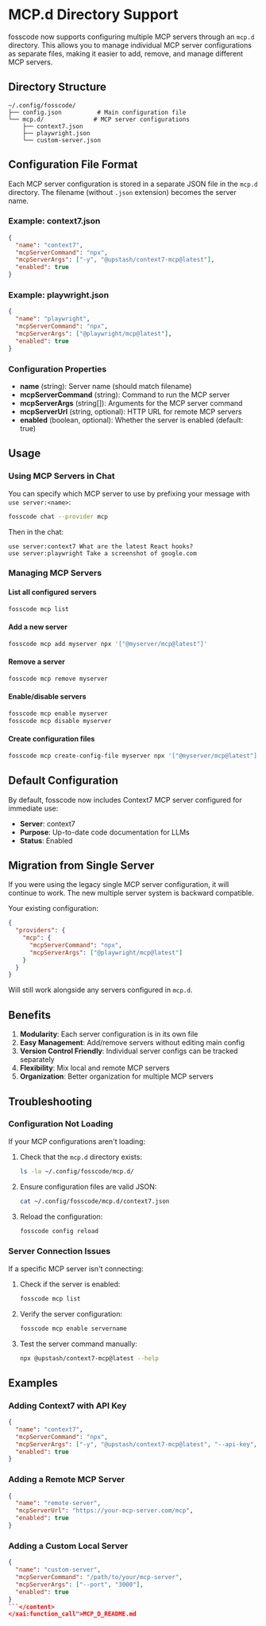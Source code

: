 # MCP.d Directory Support

fosscode now supports configuring multiple MCP servers through an `mcp.d` directory. This allows you to manage individual MCP server configurations as separate files, making it easier to add, remove, and manage different MCP servers.

## Directory Structure

```
~/.config/fosscode/
├── config.json          # Main configuration file
└── mcp.d/              # MCP server configurations
    ├── context7.json
    ├── playwright.json
    └── custom-server.json
```

## Configuration File Format

Each MCP server configuration is stored in a separate JSON file in the `mcp.d` directory. The filename (without `.json` extension) becomes the server name.

### Example: context7.json

```json
{
  "name": "context7",
  "mcpServerCommand": "npx",
  "mcpServerArgs": ["-y", "@upstash/context7-mcp@latest"],
  "enabled": true
}
```

### Example: playwright.json

```json
{
  "name": "playwright",
  "mcpServerCommand": "npx",
  "mcpServerArgs": ["@playwright/mcp@latest"],
  "enabled": true
}
```

### Configuration Properties

- **name** (string): Server name (should match filename)
- **mcpServerCommand** (string): Command to run the MCP server
- **mcpServerArgs** (string[]): Arguments for the MCP server command
- **mcpServerUrl** (string, optional): HTTP URL for remote MCP servers
- **enabled** (boolean, optional): Whether the server is enabled (default: true)

## Usage

### Using MCP Servers in Chat

You can specify which MCP server to use by prefixing your message with `use server:<name>`:

```bash
fosscode chat --provider mcp
```

Then in the chat:

```
use server:context7 What are the latest React hooks?
use server:playwright Take a screenshot of google.com
```

### Managing MCP Servers

#### List all configured servers

```bash
fosscode mcp list
```

#### Add a new server

```bash
fosscode mcp add myserver npx '["@myserver/mcp@latest"]'
```

#### Remove a server

```bash
fosscode mcp remove myserver
```

#### Enable/disable servers

```bash
fosscode mcp enable myserver
fosscode mcp disable myserver
```

#### Create configuration files

```bash
fosscode mcp create-config-file myserver npx '["@myserver/mcp@latest"]'
```

## Default Configuration

By default, fosscode now includes Context7 MCP server configured for immediate use:

- **Server**: context7
- **Purpose**: Up-to-date code documentation for LLMs
- **Status**: Enabled

## Migration from Single Server

If you were using the legacy single MCP server configuration, it will continue to work. The new multiple server system is backward compatible.

Your existing configuration:

```json
{
  "providers": {
    "mcp": {
      "mcpServerCommand": "npx",
      "mcpServerArgs": ["@playwright/mcp@latest"]
    }
  }
}
```

Will still work alongside any servers configured in `mcp.d`.

## Benefits

1. **Modularity**: Each server configuration is in its own file
2. **Easy Management**: Add/remove servers without editing main config
3. **Version Control Friendly**: Individual server configs can be tracked separately
4. **Flexibility**: Mix local and remote MCP servers
5. **Organization**: Better organization for multiple MCP servers

## Troubleshooting

### Configuration Not Loading

If your MCP configurations aren't loading:

1. Check that the `mcp.d` directory exists:

   ```bash
   ls -la ~/.config/fosscode/mcp.d/
   ```

2. Ensure configuration files are valid JSON:

   ```bash
   cat ~/.config/fosscode/mcp.d/context7.json
   ```

3. Reload the configuration:
   ```bash
   fosscode config reload
   ```

### Server Connection Issues

If a specific MCP server isn't connecting:

1. Check if the server is enabled:

   ```bash
   fosscode mcp list
   ```

2. Verify the server configuration:

   ```bash
   fosscode mcp enable servername
   ```

3. Test the server command manually:
   ```bash
   npx @upstash/context7-mcp@latest --help
   ```

## Examples

### Adding Context7 with API Key

```json
{
  "name": "context7",
  "mcpServerCommand": "npx",
  "mcpServerArgs": ["-y", "@upstash/context7-mcp@latest", "--api-key", "YOUR_API_KEY"],
  "enabled": true
}
```

### Adding a Remote MCP Server

```json
{
  "name": "remote-server",
  "mcpServerUrl": "https://your-mcp-server.com/mcp",
  "enabled": true
}
```

### Adding a Custom Local Server

````json
{
  "name": "custom-server",
  "mcpServerCommand": "/path/to/your/mcp-server",
  "mcpServerArgs": ["--port", "3000"],
  "enabled": true
}
```</content>
</xai:function_call">MCP_D_README.md
````
